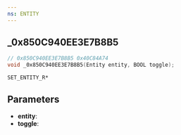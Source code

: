 ```yaml
---
ns: ENTITY
---
```

## _0x850C940EE3E7B8B5

```c
// 0x850C940EE3E7B8B5 0x40C84A74
void _0x850C940EE3E7B8B5(Entity entity, BOOL toggle);
```

```
SET_ENTITY_R*
```

## Parameters
* **entity**:
* **toggle**:
